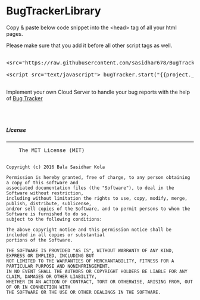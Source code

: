 # BugTrackerLibrary

<p> Copy & paste below code snippet into the &lthead&gt tag of all your html pages. </p>
<p> Please make sure that you add it before all other script tags as well. </p>

<pre>

&ltsrc="https://raw.githubusercontent.com/sasidhar678/BugTrackerLibrary/master/bug_tracker.js"&gt &lt/script&gt

&ltscript src="text/javascript"&gt bugTracker.start("{{project._id}}")&gt &lt/script&gt

</pre>

Implement your own Cloud Server to handle your bug reports with the help of <a href="https://github.com/sasidhar678/BugTracker"> Bug Tracker </a>

<br> <br> 
<h5>License</h5>
<hr>
<pre>
	The MIT License (MIT)
	
	Copyright (c) 2016 Bala Sasidhar Kola
	
	Permission is hereby granted, free of charge, to any person obtaining a copy of this software and 
	associated documentation files (the "Software"), to deal in the Software without restriction, 
	including without limitation the rights to use, copy, modify, merge, publish, distribute, sublicense, 
	and/or sell copies of the Software, and to permit persons to whom the Software is furnished to do so, 
	subject to the following conditions:
	
	The above copyright notice and this permission notice shall be included in all copies or substantial 
	portions of the Software.
	
	THE SOFTWARE IS PROVIDED "AS IS", WITHOUT WARRANTY OF ANY KIND, EXPRESS OR IMPLIED, INCLUDING BUT 
	NOT LIMITED TO THE WARRANTIES OF MERCHANTABILITY, FITNESS FOR A PARTICULAR PURPOSE AND NONINFRINGEMENT. 
	IN NO EVENT SHALL THE AUTHORS OR COPYRIGHT HOLDERS BE LIABLE FOR ANY CLAIM, DAMAGES OR OTHER LIABILITY, 
	WHETHER IN AN ACTION OF CONTRACT, TORT OR OTHERWISE, ARISING FROM, OUT OF OR IN CONNECTION WITH 
	THE SOFTWARE OR THE USE OR OTHER DEALINGS IN THE SOFTWARE.

</pre>

